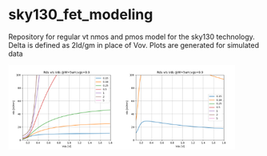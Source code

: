 # sky130_fet_modeling
Repository for regular vt nmos and pmos model for the sky130 technology. 
Delta is defined as 2Id/gm in place of Vov. 
Plots are generated for simulated data

<p align="center">
<img align="left" width="45%" src="nmos_RdsVds.png"> 
<img align="left" width="45%" src="pmos_RdsVds.png">
</p>

